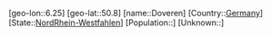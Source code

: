 ﻿---
location: [50.8,6.25]
type: City
tags:
- geo/City


SpocWebEntityId: 29863
isDeleted: false
confidential: public

---
[geo-lon::6.25]
[geo-lat::50.8]
[name::Doveren]
[Country::[Germany](geo/Continent/Europe/Germany.md)]
[State::[NordRhein-Westfahlen](NordRhein-Westfahlen)]
[Population::]
[Unknown::]

